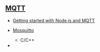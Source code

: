 ## [MQTT](https://mqtt.org/getting-started/)

- [Getting started with Node.js and MQTT](https://blog.logrocket.com/getting-started-with-node-js-mqtt/)

- [Mosquitto](https://mosquitto.org/)
  - C/C++
-  
  